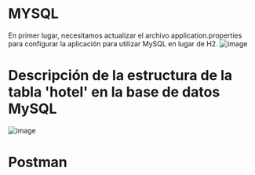 # MYSQL
En primer lugar, necesitamos actualizar el archivo application.properties para configurar la aplicación para utilizar MySQL en lugar de H2. 
![image](https://github.com/iamjackson7/AplicacionesDistribuidas/assets/99736392/09679c90-f795-427d-94c6-c06db8c55773)

# Descripción de la estructura de la tabla 'hotel' en la base de datos MySQL
![image](https://github.com/iamjackson7/AplicacionesDistribuidas/assets/99736392/1393e006-e5aa-44f4-af72-22bd9b6471c7)

# Postman

